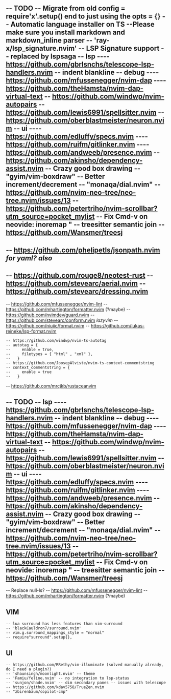 -- TODO
-- Migrate from old config = require'x'.setup() end to just using the opts = {}
-- Automatic language installer on TS
    --Please make sure you install markdown and markdown_inline parser
-- 'ray-x/lsp_signature.nvim' -- LSP Signature support -- replaced by lspsaga
-- lsp
---- https://github.com/gbrlsnchs/telescope-lsp-handlers.nvim
-- indent blankline
-- debug
---- https://github.com/mfussenegger/nvim-dap
---- https://github.com/theHamsta/nvim-dap-virtual-text
-- https://github.com/windwp/nvim-autopairs
-- https://github.com/lewis6991/spellsitter.nvim
-- https://github.com/oberblastmeister/neuron.nvim
-- ui
---- https://github.com/edluffy/specs.nvim
---- https://github.com/ruifm/gitlinker.nvim
---- https://github.com/andweeb/presence.nvim
-- https://github.com/akinsho/dependency-assist.nvim
-- Crazy good box drawing
--    "gyim/vim-boxdraw"
-- Better increment/decrement
--    "monaqa/dial.nvim"
-- https://github.com/nvim-neo-tree/neo-tree.nvim/issues/13
-- https://github.com/petertriho/nvim-scrollbar?utm_source=pocket_mylist
-- Fix Cmd-v on neovide: inoremap <D-v> <C-W>"
-- treesitter semantic join
-- https://github.com/Wansmer/treesj
--
-- https://github.com/phelipetls/jsonpath.nvim *for yaml? also*
-- 
-- https://github.com/rouge8/neotest-rust
-- https://github.com/stevearc/aerial.nvim
-- https://github.com/stevearc/dressing.nvim
--

-- https://github.com/mfussenegger/nvim-lint
-- https://github.com/mhartington/formatter.nvim (?maybe)
-- https://github.com/nvimdev/guard.nvim
-- https://github.com/stevearc/conform.nvim *lazyvim*
-- https://github.com/niuiic/format.nvim
-- https://github.com/lukas-reineke/lsp-format.nvim

    -- https://github.com/windwp/nvim-ts-autotag
    -- autotag = {
    --     enable = true,
    --     filetypes = { "html" , "xml" },
    --   }
    -- https://github.com/JoosepAlviste/nvim-ts-context-commentstring
    -- context_commentstring = {
    --     enable = true
    --   }
-- https://github.com/mrcjkb/rustaceanvim


-- TODO
-- lsp
---- https://github.com/gbrlsnchs/telescope-lsp-handlers.nvim
-- indent blankline
-- debug
---- https://github.com/mfussenegger/nvim-dap
---- https://github.com/theHamsta/nvim-dap-virtual-text
-- https://github.com/windwp/nvim-autopairs
-- https://github.com/lewis6991/spellsitter.nvim
-- https://github.com/oberblastmeister/neuron.nvim
-- ui
---- https://github.com/edluffy/specs.nvim
---- https://github.com/ruifm/gitlinker.nvim
---- https://github.com/andweeb/presence.nvim
-- https://github.com/akinsho/dependency-assist.nvim
-- Crazy good box drawing
--    "gyim/vim-boxdraw"
-- Better increment/decrement
--    "monaqa/dial.nvim"
-- https://github.com/nvim-neo-tree/neo-tree.nvim/issues/13
-- https://github.com/petertriho/nvim-scrollbar?utm_source=pocket_mylist
-- Fix Cmd-v on neovide: inoremap <D-v> <C-W>"
-- treesitter semantic join
-- https://github.com/Wansmer/treesj
--
-- Replace null-ls?
-- https://github.com/mfussenegger/nvim-lint
-- https://github.com/mhartington/formatter.nvim (?maybe)

## VIM
    -- lua surround has less features than vim-surround
    -- 'blackCauldron7/surround.nvim'
    -- vim.g.surround_mappings_style = "normal"
    -- require"surround".setup{},


## UI
    -- https://github.com/RRethy/vim-illuminate (solved manually already, do I need a plugin?)
    -- 'shaunsingh/moonlight.nvim' -- theme
    -- 'Famiu/feline.nvim' -- no integration to lsp-status
    -- 'sunjon/shade.nvim' -- dim secondary panes -- issues with telescope
    -- https://github.com/kdav5758/TrueZen.nvim
    -- "zbirenbaum/copilot-cmp"